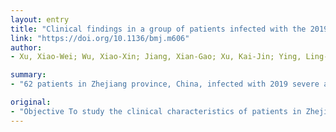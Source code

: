 ```yaml
---
layout: entry
title: "Clinical findings in a group of patients infected with the 2019 novel coronavirus (SARS-Cov-2) outside of Wuhan, China: retrospective case series"
link: "https://doi.org/10.1136/bmj.m606"
author:
- Xu, Xiao-Wei; Wu, Xiao-Xin; Jiang, Xian-Gao; Xu, Kai-Jin; Ying, Ling-Jun; Ma, Chun-Lian; Li, Shi-Bo; Wang, Hua-Ying; Zhang, Sheng; Gao, Hai-Nv; Sheng, Ji-Fang; Cai, Hong-Liu; Qiu, Yun-Qing; Li, Lan-Juan

summary:
- "62 patients in Zhejiang province, China, infected with 2019 severe acute respiratory syndrome coronavirus 2 (SARS-Cov-2). Data collected from 10 January 2020 to 26 January 2020. No patients died during the study, according to research. None of the patients in the province were ever exposed to the Huanan seafood market."

original:
- "Objective To study the clinical characteristics of patients in Zhejiang province, China, infected with the 2019 severe acute respiratory syndrome coronavirus 2 (SARS-Cov-2) responsible for coronavirus disease 2019 (covid-2019).Design Retrospective case series.Setting Seven hospitals in Zhejiang province, China.Participants 62 patients admitted to hospital with laboratory confirmed SARS-Cov-2 infection. Data were collected from 10 January 2020 to 26 January 2020.Main outcome measures Clinical data, collected using a standardised case report form, such as temperature, history of exposure, incubation period. If information was not clear, the working group in Hangzhou contacted the doctor responsible for treating the patient for clarification.Results Of the 62 patients studied (median age 41 years), only one was admitted to an intensive care unit, and no patients died during the study. According to research, none of the infected patients in Zhejiang province were ever exposed to the Huanan seafood market, the original source of the virus; all studied cases were infected by human to human transmission. The most common symptoms at onset of illness were fever in 48 (77%) patients, cough in 50 (81%), expectoration in 35 (56%), headache in 21 (34%), myalgia or fatigue in 32 (52%), diarrhoea in 3 (8%), and haemoptysis in 2 (3%). Only two patients (3%) developed shortness of breath on admission. The median time from exposure to onset of illness was 4 days (interquartile range 3-5 days), and from onset of symptoms to first hospital admission was 2 (1-4) days.Conclusion As of early February 2020, compared with patients initially infected with SARS-Cov-2 in Wuhan, the symptoms of patients in Zhejiang province are relatively mild."
---
```


